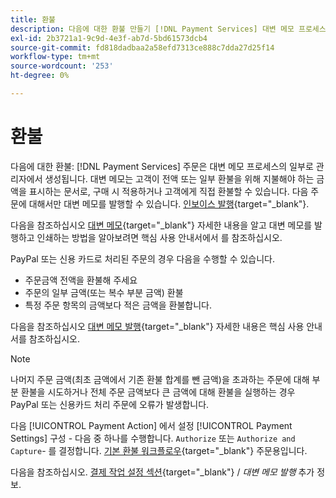 ```yaml
---
title: 환불
description: 다음에 대한 환불 만들기 [!DNL Payment Services] 대변 메모 프로세스의 일부로 관리자의 주문.
exl-id: 2b3721a1-9c9d-4e3f-ab7d-5bd61573dcb4
source-git-commit: fd818dadbaa2a58efd7313ce888c7dda27d25f14
workflow-type: tm+mt
source-wordcount: '253'
ht-degree: 0%

---
```


# 환불

다음에 대한 환불: [!DNL Payment Services] 주문은 대변 메모 프로세스의 일부로 관리자에서 생성됩니다. 대변 메모는 고객이 전액 또는 일부 환불을 위해 지불해야 하는 금액을 표시하는 문서로, 구매 시 적용하거나 고객에게 직접 환불할 수 있습니다. 다음 주문에 대해서만 대변 메모를 발행할 수 있습니다. [인보이스 발행](https://docs.magento.com/user-guide/sales/invoice-create.html){target="_blank"}.

다음을 참조하십시오 [대변 메모](https://docs.magento.com/user-guide/sales/credit-memos.html){target="_blank"} 자세한 내용을 알고 대변 메모를 발행하고 인쇄하는 방법을 알아보려면 핵심 사용 안내서에서 를 참조하십시오.

PayPal 또는 신용 카드로 처리된 주문의 경우 다음을 수행할 수 있습니다.

* 주문금액 전액을 환불해 주세요
* 주문의 일부 금액(또는 복수 부분 금액) 환불
* 특정 주문 항목의 금액보다 적은 금액을 환불합니다.

다음을 참조하십시오 [대변 메모 발행](https://docs.magento.com/user-guide/sales/credit-memo-create.html){target="_blank"} 자세한 내용은 핵심 사용 안내서를 참조하십시오.

>[!NOTE]
>
>나머지 주문 금액(최초 금액에서 기존 환불 합계를 뺀 금액)을 초과하는 주문에 대해 부분 환불을 시도하거나 전체 주문 금액보다 큰 금액에 대해 환불을 실행하는 경우 PayPal 또는 신용카드 처리 주문에 오류가 발생합니다.

다음 [!UICONTROL Payment Action] 에서 설정 [!UICONTROL Payment Settings] 구성 - 다음 중 하나를 수행합니다. `Authorize` 또는 `Authorize and Capture`- 를 결정합니다. [기본 환불 워크플로우](https://docs.magento.com/user-guide/sales/credit-memos.html#refund-workflow){target="_blank"} 주문용입니다.

다음을 참조하십시오. [결제 작업 설정 섹션](https://docs.magento.com/user-guide/sales/credit-memo-create.html#payment-action-setting){target="_blank"} / _대변 메모 발행_ 추가 정보.
